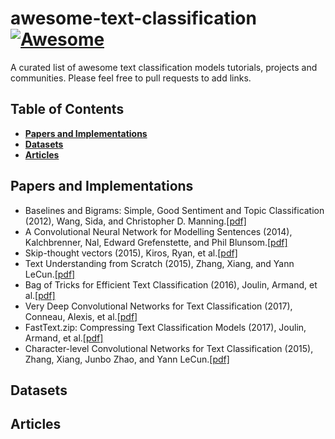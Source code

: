 # awesome-text-classification[![Awesome](https://cdn.rawgit.com/sindresorhus/awesome/d7305f38d29fed78fa85652e3a63e154dd8e8829/media/badge.svg)](https://github.com/sindresorhus/awesome)
A curated list of awesome text classification models tutorials, projects and communities.
Please feel free to pull requests to add links.

## Table of Contents
* **[Papers and Implementations](#papers-and-implementations)**
* **[Datasets](#datasets)**
* **[Articles](#articles)**


## Papers and Implementations
* Baselines and Bigrams: Simple, Good Sentiment and Topic Classification (2012), Wang, Sida, and Christopher D. Manning.[[pdf]](http://dl.acm.org/citation.cfm?id=2390688)
* A Convolutional Neural Network for Modelling Sentences (2014), Kalchbrenner, Nal, Edward Grefenstette, and Phil Blunsom.[[pdf]](https://arxiv.org/abs/1404.2188)
* Skip-thought vectors (2015), Kiros, Ryan, et al.[[pdf]](http://papers.nips.cc/paper/5950-skip-thought-vectors.pdf)
* Text Understanding from Scratch (2015), Zhang, Xiang, and Yann LeCun.[[pdf]](https://arxiv.org/abs/1502.01710)
* Bag of Tricks for Efficient Text Classification (2016), Joulin, Armand, et al.[[pdf]](https://arxiv.org/abs/1404.2188)
* Very Deep Convolutional Networks for Text Classification (2017), Conneau, Alexis, et al.[[pdf]](https://arxiv.org/abs/1606.01781)
* FastText.zip: Compressing Text Classification Models (2017), Joulin, Armand, et al.[[pdf]](https://arxiv.org/abs/1612.03651)
* Character-level Convolutional Networks for Text Classification (2015), Zhang, Xiang, Junbo Zhao, and Yann LeCun.[[pdf]](https://arxiv.org/abs/1509.01626)

## Datasets


## Articles
